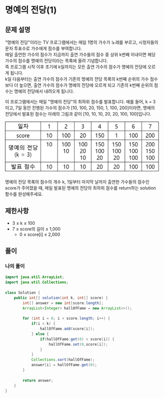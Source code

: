 # 명예의 전당(1)
## 문제 설명
"명예의 전당"이라는 TV 프로그램에서는 매일 1명의 가수가 노래를 부르고, 시청자들의 문자 투표수로 가수에게 점수를 부여합니다.  
매일 출연한 가수의 점수가 지금까지 출연 가수들의 점수 중 상위 k번째 이내이면 해당 가수의 점수를 명예의 전당이라는 목록에 올려 기념합니다.  
즉 프로그램 시작 이후 초기에 k일까지는 모든 출연 가수의 점수가 명예의 전당에 오르게 됩니다.  
k일 다음부터는 출연 가수의 점수가 기존의 명예의 전당 목록의 k번째 순위의 가수 점수보다 더 높으면, 출연 가수의 점수가 명예의 전당에 오르게 되고 기존의 k번째 순위의 점수는 명예의 전당에서 내려오게 됩니다.

이 프로그램에서는 매일 "명예의 전당"의 최하위 점수를 발표합니다. 예를 들어, k = 3이고, 7일 동안 진행된 가수의 점수가 [10, 100, 20, 150, 1, 100, 200]이라면, 명예의 전당에서 발표된 점수는 아래의 그림과 같이 [10, 10, 10, 20, 20, 100, 100]입니다.

![Alt text](./이미지/명예의_전당.png)

명예의 전당 목록의 점수의 개수 k, 1일부터 마지막 날까지 출연한 가수들의 점수인 score가 주어졌을 때, 매일 발표된 명예의 전당의 최하위 점수를 return하는 solution 함수를 완성해주세요.

## 제한사항
* 3 ≤ k ≤ 100
* 7 ≤ score의 길이 ≤ 1,000
  * 0 ≤ score[i] ≤ 2,000

## 풀이
### 나의 풀이
```java
import java.util.ArrayList;
import java.util.Collections;

class Solution {
    public int[] solution(int k, int[] score) {
        int[] answer = new int[score.length];
        ArrayList<Integer> hallOfFame = new ArrayList<>();
        
        for (int i = 0; i < score.length; i++) {
            if(i < k) {
                hallOfFame.add(score[i]);
            } else {
                if(hallOfFame.get(0) < score[i]) {
                    hallOfFame.set(0,score[i]);
                }
            }
            Collections.sort(hallOfFame);
            answer[i] = hallOfFame.get(0);
        }
        
        return answer;
    }
}
```  
